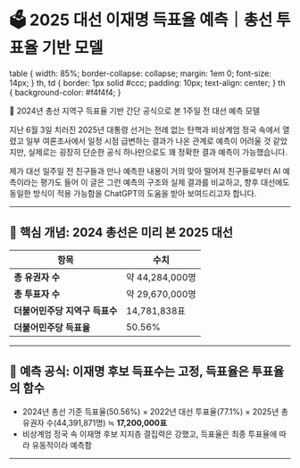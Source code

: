 # 🗳️ 2025 대선 이재명 득표율 예측｜총선 투표율 기반 모델



 table {
 width: 85%;
 border-collapse: collapse;
 margin: 1em 0;
 font-size: 14px;
 }
 th, td {
 border: 1px solid #ccc;
 padding: 10px;
 text-align: center;
 }
 th {
 background-color: #f4f4f4;
 }


📌 2024년 총선 지역구 득표율 기반 간단 공식으로 본 1주일 전 대선 예측 모델



지난 6월 3일 치러진 2025년 대통령 선거는 전례 없는 탄핵과 비상계엄 정국 속에서 열렸고 일부 여론조사에서 일정 시점 급변하는 결과가 나온 관계로 예측이 어려울 것 같았지만, 실제로는 굉장히 단순한 공식 하나만으로도 꽤 정확한 결과 예측이 가능했습니다.


제가 대선 일주일 전 친구들과 만나 예측한 내용이 거의 맞아 떨어져 친구들로부터 AI 예측이라는 평가도 들어 이 글은 그런 예측의 구조와 실제 결과를 비교하고, 향후 대선에도 동일한 방식이 적용 가능함을 ChatGPT의 도움을 받아 보여드리고자 합니다.




---


🧠 핵심 개념: 2024 총선은 미리 본 2025 대선
------------------------------




| 항목 | 수치 |
| --- | --- |
| **총 유권자 수** | 약 44,284,000명 |
| **총 투표자 수** | 약 29,670,000명 |
| **더불어민주당 지역구 득표수** | 14,781,838표 |
| **더불어민주당 득표율** | 50.56% |




---


🎯 예측 공식: 이재명 후보 득표수는 고정, 득표율은 투표율의 함수
-------------------------------------


* 2024년 총선 기준 득표율(50.56%) × 2022년 대선 투표율(77.1%) × 2025년 총 유권자 수(44,391,871명) ≒ **17,200,000표**
* 비상계엄 정국 속 이재명 후보 지지층 결집력은 강했고, 득표율은 최종 투표율에 따라 유동적이라 예측함




---


